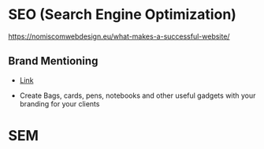 # SEO (Search Engine Optimization)

https://nomiscomwebdesign.eu/what-makes-a-successful-website/

## Brand Mentioning

- [Link](https://thenextscoop.com/brand-mention-and-inbound-marketing-seo/)

- Create Bags, cards, pens, notebooks and other useful gadgets with your branding for your clients

# SEM
